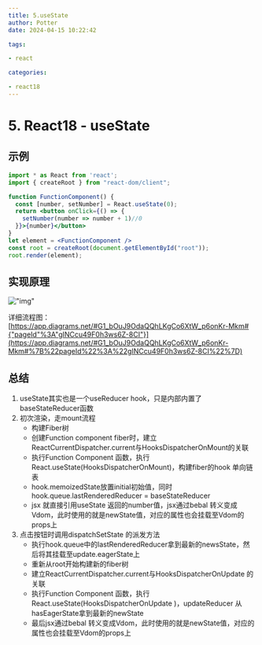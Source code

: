 ```yaml
---
title: 5.useState
author: Potter
date: 2024-04-15 10:22:42

tags:

- react

categories:

- react18
---
```


# 5. React18 - useState


## 示例

```jsx
import * as React from 'react';
import { createRoot } from "react-dom/client";

function FunctionComponent() {
  const [number, setNumber] = React.useState(0);
  return <button onClick={() => {
    setNumber(number => number + 1)//0
  }}>{number}</button>
}
let element = <FunctionComponent />
const root = createRoot(document.getElementById("root"));
root.render(element);
```

## 实现原理

!["img"](https://cdn.jsdelivr.net/gh/yxw007/BlogPicBed@master//img/20240410183028.svg)

详细流程图：[https://app.diagrams.net/#G1_bOuJ9OdaQQhLKgCo6XtW_p6onKr-Mkm#{"pageId"%3A"gINCcu49F0h3ws6Z-8CI"}](https://app.diagrams.net/#G1_bOuJ9OdaQQhLKgCo6XtW_p6onKr-Mkm#%7B%22pageId%22%3A%22gINCcu49F0h3ws6Z-8CI%22%7D)

## 总结

1. useState其实也是一个useReducer hook，只是内部内置了baseStateReducer函数
2. 初次渲染，走mount流程
    - 构建Fiber树
    - 创建Function component fiber时，建立ReactCurrentDispatcher.current与HooksDispatcherOnMount的关联
    - 执行Function Component 函数，执行React.useState(HooksDispatcherOnMount)，构建fiber的hook 单向链表
    - hook.memoizedState放置initial初始值，同时hook.queue.lastRenderedReducer = baseStateReducer
    - jsx 就直接引用useState 返回的number值，jsx通过bebal 转义变成Vdom，此时使用的就是newState值，对应的属性也会挂载至Vdom的props上
3. 点击按钮时调用dispatchSetState 的派发方法
    - 执行hook.queue中的lastRenderedReducer拿到最新的newsState，然后将其挂载至update.eagerState上
    - 重新从root开始构建新的fiber树
    - 建立ReactCurrentDispatcher.current与HooksDispatcherOnUpdate 的关联
    - 执行Function Component 函数，执行React.useState(HooksDispatcherOnUpdate )，updateReducer 从hasEagerState拿到最新的newState
    - 最后jsx通过bebal 转义变成Vdom，此时使用的就是newState值，对应的属性也会挂载至Vdom的props上
